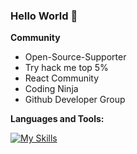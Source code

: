 ### Hello World 👋 





**Community**
- Open-Source-Supporter
- Try hack me top 5%
- React Community
- Coding Ninja
- Github Developer Group

  
**Languages and Tools:**


[![My Skills](https://skillicons.dev/icons?i=html,css,js,react,nextjs,solidjs,alpinejs,bootstrap,vercel,materialui,netlify,tailwind,ai,d3,ps,cloudflare,firebase,bash,codepen,gulp,vscode,discord,twitter,github&perline=12)](https://skillicons.dev)
